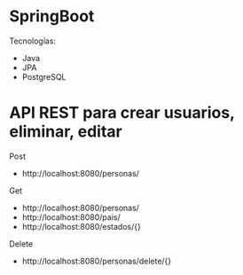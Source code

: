 # SpringBoot

Tecnologías: 
  * Java
  * JPA
  * PostgreSQL 

# API REST para crear usuarios, eliminar, editar
Post
* http://localhost:8080/personas/

Get
* http://localhost:8080/personas/
* http://localhost:8080/pais/
* http://localhost:8080/estados/{}

Delete
* http://localhost:8080/personas/delete/{}
